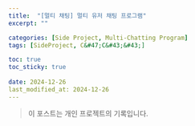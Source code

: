```yaml
---
title:  "[멀티 채팅] 멀티 유저 채팅 프로그램"
excerpt: ""

categories: [Side Project, Multi-Chatting Program]
tags: [SideProject, C&#47;C&#43;&#43;]

toc: true
toc_sticky: true
 
date: 2024-12-26
last_modified_at: 2024-12-26
--- 
```


> 이 포스트는 개인 프로젝트의 기록입니다.  

